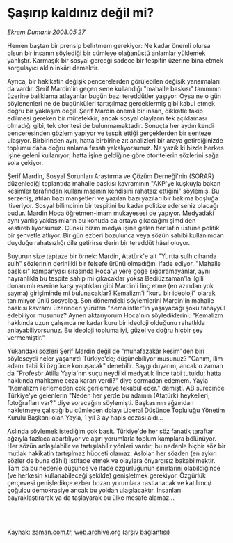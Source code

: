 # Şaşırıp kaldınız değil mi?

*Ekrem Dumanlı 2008.05.27*

<td class="columnist-detail">
<p>Hemen baştan bir prensip belirtmem gerekiyor: Ne kadar önemli olursa olsun bir insanın söylediği bir cümleye olağanüstü anlamlar yüklemek yanlıştır. Karmaşık bir sosyal gerçeği sadece bir tespitin üzerine bina etmek sorgulayıcı aklın inkârı demektir.</p>
<p>
<div id="haberMetinDiv">
<p> Ayrıca, bir hakikatin değişik pencerelerden görülebilen değişik yansımaları da vardır. Şerif Mardin'in geçen sene kullandığı "mahalle baskısı" tanımının üzerine balıklama atlayanlar bugün bazı tereddütler yaşıyor. Oysa ne o gün söylenenleri ne de bugünküleri tartışılmaz gerçeklermiş gibi kabul etmek doğru bir yaklaşım değil. Şerif Mardin önemli bir insan, dikkatle takip edilmesi gereken bir mütefekkir; ancak sosyal olayların tek açıklaması olmadığı gibi, tek otoritesi de bulunmamaktadır. Sonuçta her aydın kendi penceresinden gözlem yapıyor ve tespit ettiği gerçeklerden bir senteze ulaşıyor. Birbirinden ayrı, hatta birbirine zıt analizleri bir araya getirdiğinizde toplumu daha doğru anlama fırsatı yakalıyorsunuz. Ne yazık ki bizde herkes işine geleni kullanıyor; hatta işine geldiğine göre otoritelerin sözlerini sağa sola çekiyor. 
<p>Şerif Mardin, Sosyal Sorunları Araştırma ve Çözüm Derneği'nin (SORAR) düzenlediği toplantıda mahalle baskısı kavramının "AKP'ye kuşkuyla bakan kesimler tarafından kullanılmasının kendisini rahatsız ettiğini" söylemiş. Bu serzeniş, atılan bazı manşetleri ve yazılan bazı yazıları bir bakıma boşluğa itiveriyor. Sosyal bilimcinin bir tespitini bu kadar politize ederseniz olacağı budur. Mardin Hoca öğretmen-imam mukayesesi de yapıyor. Medyadaki aynı yanlış yaklaşımların bu konuda da ortaya çıkacağını şimdiden kestirebiliyorsunuz. Çünkü bizim medya işine gelen her lafın üstüne politik bir şehvetle atlıyor. Bir gün ezberi bozulunca veya sözün sahibi kullanımdan duyduğu rahatsızlığı dile getirirse derin bir tereddüt hâsıl oluyor.
<p>Buyurun size taptaze bir örnek: Mardin, Atatürk'e ait "Yurtta sulh cihanda sulh" sözlerinin derinlikli bir felsefe ürünü olmadığını ifade ediyor. "Mahalle baskısı" kampanyası sırasında Hoca'yı yere göğe sığdıramayanlar, aynı hayranlıkla bu tespite sahip mi çıkacaklar yoksa Bediüzzaman'la ilgili donanımlı eserine karşı yaptıkları gibi Mardin'i linç etme (en azından yok sayma) girişiminde mi bulunacaklar? Kemalizm'i "kuru bir ideoloji" olarak tanımlıyor ünlü sosyolog. Son dönemdeki söylemlerini Mardin'in mahalle baskısı kavramı üzerinden yürüten "Kemalistler"in yaşayacağı şoku tahayyül edebiliyor musunuz? Aynen aktarıyorum Hoca'nın söylediklerini: "Kemalizm hakkında uzun çalışınca ne kadar kuru bir ideoloji olduğunu rahatlıkla anlayabiliyorsunuz. Bu ideoloji topluma iyi, güzel ve doğru hiçbir şey vermemiştir."
<p>Yukarıdaki sözleri Şerif Mardin değil de "muhafazakâr kesim"den biri söyleseydi neler yaşanırdı Türkiye'de; düşünebiliyor musunuz? "Canım, ilim adamı tabii ki özgürce konuşacak" denebilir. Saygı duyarım; ancak o zaman da "Profesör Atilla Yayla'nın suçu neydi ki medyatik lince tabi tutuldu; hatta hakkında mahkeme ceza kararı verdi?" diye sormadan edemem. Yayla "Kemalizm ilerlemeden çok gerilemeye tekabül eder." demişti. AB sürecinde Türkiye'ye gelenlerin "Neden her yerde bu adamın (Atatürk) heykelleri, fotoğrafları var?" diye soracağını söylemişti. Başkasının ağzından nakletmeye çalıştığı bu cümleden dolayı Liberal Düşünce Topluluğu Yönetim Kurulu Başkanı olan Yayla, 1 yıl 3 ay hapis cezası aldı... 
<p>Aslında söylemek istediğim çok basit. Türkiye'de her söz fanatik taraftar ağzıyla fazlaca abartılıyor ve aşırı yorumlarla toplum kamplara bölünüyor. Her sözün anlaşılabilir ve tartışılabilir yönleri vardır; bu nedenle hiçbir söz bir mutlak hakikatin tartışılmaz hücceti olamaz. Aslolan her sözden (en aykırı sözler de buna dâhil) istifade etmek ve olaylara önyargısız bakabilmektir. Tam da bu nedenle düşünce ve ifade özgürlüğünün sınırlarını olabildiğince (ve herkesin kullanabileceği şekilde) genişletmek gerekiyor. Özgürlük çerçevesi genişledikçe ezber bozan yorumlara rastlanacak ve katılımcı/çoğulcu demokrasiye ancak bu yoldan ulaşılacaktır. İnsanları bayraklaştırarak ya da taşlayarak bu ülke mesafe alamaz... 
<p></p></p></p></p></p></p></div>
</p>


<p><br>
		 </br></p></td>

Kaynak: [zaman.com.tr](http://zaman.com.tr/yazar.do?yazino=694498), [web.archive.org (arşiv bağlantısı)](http://web.archive.org/web/20110407155540/http://www.zaman.com.tr:80/yazar.do?yazino=694498)
